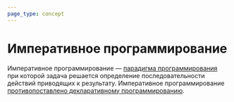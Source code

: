 ```yaml
---
page_type: concept
---
```

# Императивное программирование

Императивное программирование — [парадигма программирования]([[20221029163225]]) при которой задача решается определение последовательности действий приводящих к результату. Императивное программирование [противопоставлено декларативному программированию]([[20221029163907]]).